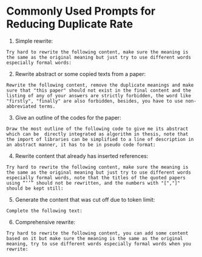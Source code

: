 # Commonly Used Prompts for Reducing Duplicate Rate

1. Simple rewrite:

```
Try hard to rewrite the following content, make sure the meaning is the same as the original meaning but just try to use different words especially formal words:
```

2. Rewrite abstract or some copied texts from a paper:

```
Rewrite the following content, remove the duplicate meanings and make sure that "this paper" should not exist in the final content and the listing of any of your answers are strictly forbidden, the word like "firstly", "finally" are also forbidden, besides, you have to use non-abbreviated terms. 
```

3. Give an outline of the codes for the paper:

```
Draw the most outline of the following code to give me its abstract which can be  directly integrated as algorithm in thesis, note that the import of libraries can be simplified to a line of description in an abstract manner, it has to be in pseudo code format:
```

4. Rewrite content that already has inserted references:

```
Try hard to rewrite the following content, make sure the meaning is the same as the original meaning but just try to use different words especially formal words, note that the titles of the quoted papers using “‘’” should not be rewritten, and the numbers with "[","]" should be kept still:
```

5. Generate the content that was cut off due to token limit:

```
Complete the following text:
```

6. Comprehensive rewrite:

```
Try hard to rewrite the following content, you can add some content based on it but make sure the meaning is the same as the original meaning, try to use different words especially formal words when you rewrite:
```
